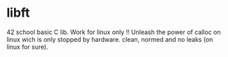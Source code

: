 # libft
42 school basic C lib. Work for linux only !!
Unleash the power of calloc on linux wich is only stopped by hardware.
clean, normed and no leaks (on linux for sure).
